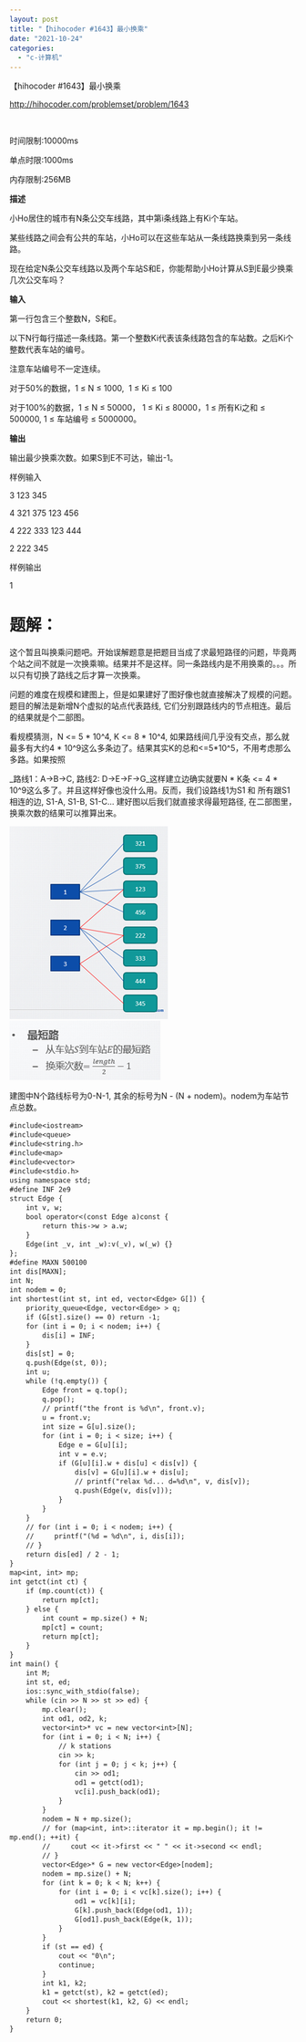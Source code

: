 ```yaml
---
layout: post
title: "【hihocoder #1643】最小换乘"
date: "2021-10-24"
categories: 
  - "c-计算机"
---
```


【hihocoder #1643】最小换乘

http://hihocoder.com/problemset/problem/1643

 

时间限制:10000ms

单点时限:1000ms

内存限制:256MB

**描述**

小Ho居住的城市有N条公交车线路，其中第i条线路上有Ki个车站。

某些线路之间会有公共的车站，小Ho可以在这些车站从一条线路换乘到另一条线路。

现在给定N条公交车线路以及两个车站S和E，你能帮助小Ho计算从S到E最少换乘几次公交车吗？

**输入**

第一行包含三个整数N，S和E。

以下N行每行描述一条线路。第一个整数Ki代表该条线路包含的车站数。之后Ki个整数代表车站的编号。

注意车站编号不一定连续。

对于50%的数据，1 ≤ N ≤ 1000,  1 ≤ Ki ≤ 100

对于100%的数据，1 ≤ N ≤ 50000， 1 ≤ Ki ≤ 80000，1 ≤ 所有Ki之和 ≤ 500000, 1 ≤ 车站编号 ≤ 5000000。

**输出**

输出最少换乘次数。如果S到E不可达，输出-1。

样例输入

3 123 345

4 321 375 123 456

4 222 333 123 444

2 222 345

样例输出

1

# 题解：

这个暂且叫换乘问题吧。开始误解题意是把题目当成了求最短路径的问题，毕竟两个站之间不就是一次换乘嘛。结果并不是这样。同一条路线内是不用换乘的。。。所以只有切换了路线之后才算一次换乘。

问题的难度在规模和建图上，但是如果建好了图好像也就直接解决了规模的问题。题目的解法是新增N个虚拟的站点代表路线, 它们分别跟路线内的节点相连。最后的结果就是个二部图。

看规模猜测，N <= 5 \* 10^4, K <= 8 \* 10^4, 如果路线间几乎没有交点，那么就最多有大约4 \* 10^9这么多条边了。结果其实K的总和<=5\*10^5，不用考虑那么多路。如果按照

_路线1：A->B->C, 路线2: D->E->F->G_这样建立边确实就要N \* K条 <= 4 \* 10^9这么多了。并且这样好像也没什么用。反而，我们设路线1为S1 和 所有跟S1相连的边, S1-A, S1-B, S1-C… 建好图以后我们就直接求得最短路径, 在二部图里，换乘次数的结果可以推算出来。

[![](/assets/image/default/891812-20171126200549640-1971011232.png)](http://127.0.0.1/?attachment_id=4172)[![](/assets/image/default/891812-20171126200550031-2098380538.png)](http://127.0.0.1/?attachment_id=4173)

建图中N个路线标号为0-N-1, 其余的标号为N - (N + nodem)。nodem为车站节点总数。

```
#include<iostream>
#include<queue>
#include<string.h>
#include<map>
#include<vector>
#include<stdio.h>
using namespace std;
#define INF 2e9
struct Edge {
    int v, w;
    bool operator<(const Edge a)const {
        return this->w > a.w;
    }
    Edge(int _v, int _w):v(_v), w(_w) {}
};
#define MAXN 500100
int dis[MAXN];
int N;
int nodem = 0;
int shortest(int st, int ed, vector<Edge> G[]) {
    priority_queue<Edge, vector<Edge> > q;
    if (G[st].size() == 0) return -1;
    for (int i = 0; i < nodem; i++) {
        dis[i] = INF;
    }
    dis[st] = 0;
    q.push(Edge(st, 0));
    int u;
    while (!q.empty()) {
        Edge front = q.top();
        q.pop();
        // printf("the front is %d\n", front.v);
        u = front.v;
        int size = G[u].size();
        for (int i = 0; i < size; i++) {
            Edge e = G[u][i];
            int v = e.v;
            if (G[u][i].w + dis[u] < dis[v]) {
                dis[v] = G[u][i].w + dis[u];
                // printf("relax %d... d=%d\n", v, dis[v]);
                q.push(Edge(v, dis[v]));
            }
        }
    }
    // for (int i = 0; i < nodem; i++) {
    //     printf("(%d = %d\n", i, dis[i]);
    // }
    return dis[ed] / 2 - 1;
}
map<int, int> mp;
int getct(int ct) {
    if (mp.count(ct)) {
        return mp[ct];
    } else {
        int count = mp.size() + N;
        mp[ct] = count;
        return mp[ct];
    }
}
int main() {
    int M;
    int st, ed;
    ios::sync_with_stdio(false);
    while (cin >> N >> st >> ed) {
        mp.clear();
        int od1, od2, k;
        vector<int>* vc = new vector<int>[N];
        for (int i = 0; i < N; i++) {
            // k stations
            cin >> k;
            for (int j = 0; j < k; j++) {
                cin >> od1;
                od1 = getct(od1);
                vc[i].push_back(od1);
            }
        }
        nodem = N + mp.size();
        // for (map<int, int>::iterator it = mp.begin(); it != mp.end(); ++it) {
        //     cout << it->first << " " << it->second << endl;
        // }
        vector<Edge>* G = new vector<Edge>[nodem];
        nodem = mp.size() + N;
        for (int k = 0; k < N; k++) {
            for (int i = 0; i < vc[k].size(); i++) {
                od1 = vc[k][i];
                G[k].push_back(Edge(od1, 1));
                G[od1].push_back(Edge(k, 1));
            }
        }
        if (st == ed) {
            cout << "0\n";
            continue;
        }
        int k1, k2;
        k1 = getct(st), k2 = getct(ed);
        cout << shortest(k1, k2, G) << endl;
    }
    return 0;
}
```
